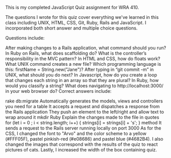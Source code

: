 This is my completed JavaScript Quiz assignment for WRA 410.

The questions I wrote for this quiz cover everything we've learned in this class including UNIX, HTML, CSS, Git, Ruby, Rails and JavaScript. I incorporated both short answer and multiple choice questions.

Questions include:

After making changes to a Rails application, what command should you run?
In Ruby on Rails, what does scaffolding do?
What is the controller’s responsibility in the MVC pattern?
In HTML and CSS, how do floats work?
What UNIX command creates a new file?
Which programming language is this: firstName = String.new("Jane")?
After typing in “git commit -m” in UNIX, what should you do next?
In Javascript, how do you create a loop that changes each string in an array so that they are plural?
In Ruby, how would you classify a string?
What does navigating to http://localhost:3000/ in your web browser do?
Correct answers include:

rake db:migrate
Automatically generates the models, views and controllers you need for a table
It accepts a request and dispatches a response from the Rails application
They push an element to the left/right and allow text to wrap around it
mkdir
Ruby
Explain the changes made to the file in quotes
for (let i = 0 ; i < string.length; i++) { strings[i] = strings[i] + 's'; }
method
It sends a request to the Rails server running locally on port 3000
As for the CSS, I changed the font to "Arvo" and the color scheme to a yellow (#FFF05F), pastel pinkish-red (#e08686) and pastel blue (#4682B4). I also changed the images that correspond with the results of the quiz to react pictures of cats. Lastly, I increased the width of the box containing quiz.

